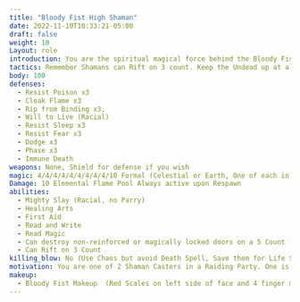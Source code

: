 ```yaml
---
title: "Bloody Fist High Shaman"
date: 2022-11-10T10:33:21-05:00
draft: false
weight: 10
Layout: role
introduction: You are the spiritual magical force behind the Bloody Fist’s mighty blades. You keep the ranks of the Bloody Fist moving without relenting. Your Earth Magic seals their wounds and gives them life, Your Celestial Magic smites your foes with elemental fury, Your Necromantic ways incite fear on the battlefield to break even the sternest of spirits. You don’t answer to anyone under the rank of Honor Guard but you move with your Raid Leader to preserve tactical advantage.
tactics: Remember Shamans can Rift on 3 count. Keep the Undead up at all costs because they are your only protection since the Scholars guild killed the Grunts. The NPCs may appear behind the players and start from outside the mod shack where they players entered to simulate being surrounded.
body: 100
defenses: 
  - Resist Poison x3
  - Cloak Flame x3
  - Rip from Binding x3, 
  - Will to Live (Racial)
  - Resist Sleep x3
  - Resist Fear x3
  - Dodge x3
  - Phase x3
  - Immune Death
weapons: None, Shield for defense if you wish
magic: 4/4/4/4/4/4/4/4/4/10 Formal (Celestial or Earth, One of each in Raiding Parties /w Raid Leader)
Damage: 10 Elemental Flame Pool Always active upon Respawn
abilities: 
  - Mighty Slay (Racial, no Parry)
  - Healing Arts
  - First Aid
  - Read and Write
  - Read Magic
  - Can destroy non-reinforced or magically locked doors on a 5 Count (1 I Shatter This Door....)
  - Can Rift on 3 Count
killing_blow: No (Use Chaos but avoid Death Spell, Save them for Life Spells to keep bloody Fist Alive)
motivation: You are one of 2 Shaman Casters in a Raiding Party. One is ALWAYS Celestial and the other Earth caster. Feel Free to use Necromancy to Harm/Taint Blood/Wither against the PCs, even raise dead on the ones who die during an encounter) to incite fear. Kidnap when you can if the person is of value.
makeup: 
  - Bloody Fist Makeup  (Red Scales on left side of face and 4 finger mark warpaint on right side of face)
---
```








